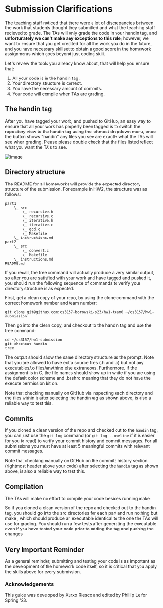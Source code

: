 # Submission Clarifications 
The teaching staff noticed that there were a lot of discrepancies between the work that students thought they submitted and what the teaching staff recieved to grade. The TAs will only grade the code in your handin tag, and **unfortunately we can't make any exceptions to this rule**; however, we want to ensure that you get credited for all the work you do in the future, and you have necessary skillset to obtain a good score in the homework assignments which goes beyond just coding skill.

Let's review the tools you already know about, that will help you ensure that:
1. All your code is in the handin tag.
2. Your directory structure is correct.
3. You have the necessary amount of commits.
4. Your code will compile when TAs are grading.

## The handin tag 
After you have tagged your work, and pushed to GitHub, an easy way to ensure that all your work has properly been tagged is to switch the repository view to the handin tag using the leftmost dropdown menu, once the button shows "handin" any files you see are exactly what the TAs will see when grading. Please please double check that the files listed reflect what you want the TA's to see. 

![image](https://user-images.githubusercontent.com/101436499/219896712-a43c3016-5b0b-4f8b-875a-0641d5dc7547.png)

## Directory structure
The README for all homeworks will provide the expected directory structure of the submission. For example in HW2, the structure was as follows:
```
part1
    \_ src
        \_ recursive.h
        \_ recursive.c
        \_ iterative.h
        \_ iterative.c
        \_ gcd.c
        \_ Makefile
    \_ instructions.md
part2
    \_ src
        \_ convert.c
        \_ Makefile
    \_ instructions.md
README.md
```
If you recall, the tree command will actually produce a very similar output, so after you are satisfied with your work and have tagged and pushed it, you should run the following sequence of commands to verify your directory structure is as expected.

First, get a clean copy of your repo, by using the clone command with the correct homework number and team number:
```
git clone git@github.com:cs3157-borowski-s23/hw1-team0 ~/cs3157/hw1-submission
```
Then go into the clean copy, and checkout to the handin tag and use the tree command:
```
cd ~/cs3157/hw1-submission
git checkout handin
tree
```
The output should show the same directory structure as the prompt. Note that you are allowed to have extra source files (.h and .c) but not any executables/.o files/anything else extraneous. Furthermore, if the assignment is in C, the file names should show up in white if you are using the default color scheme and .bashrc meaning that they do not have the execute permission bit on.

Note that checking manually on GitHub via inspecting each directory and the files within it after selecting the handin tag as shown above, is also a reliable way to test this.

## Commits 
If you cloned a clean version of the repo and checked out to the `handin` tag, you can just use the `git log` command (or `git log --oneline` if it is easier for you to read) to verify your commit history and commit messages. For all submissions you must have at least 5 meaningful commits with relevant commit messages.

Note that checking manually on GitHub on the commits history section (rightmost header above your code) after selecting the `handin` tag as shown above, is also a reliable way to test this.

## Compilation
The TAs will make no effort to compile your code besides running make 

So if you cloned a clean version of the repo and checked out to the handin tag, you should go into the src directories for each part and run nothing but make , which should produce an executable identical to the one the TAs will use for grading. You should run a few tests after generating the executable even if you have tested your code prior to adding the tag and pushing the changes.

## Very Important Reminder 
As a general reminder, submitting and testing your code is as important as the development of the homework code itself, so it is critical that you apply the skills above for every submission.

### Acknowledgements
This guide was developed by Xurxo Riesco and edited by Phillip Le for Spring '23. 
